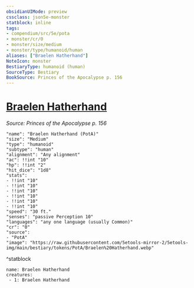 ```yaml
---
obsidianUIMode: preview
cssclass: json5e-monster
statblock: inline
tags:
- compendium/src/5e/pota
- monster/cr/0
- monster/size/medium
- monster/type/humanoid/human
aliases: ["Braelen Hatherhand"]
NoteIcon: monster
BestiaryType: humanoid (human)
SourceType: Bestiary
BookSource: Princes of the Apocalypse p. 156
---
```

# [Braelen Hatherhand](2-Mechanics\CLI\bestiary\npc/braelen-hatherhand-pota.md)
*Source: Princes of the Apocalypse p. 156*  

```statblock
"name": "Braelen Hatherhand (PotA)"
"size": "Medium"
"type": "humanoid"
"subtype": "human"
"alignment": "Any alignment"
"ac": !!int "10"
"hp": !!int "2"
"hit_dice": "1d8"
"stats":
- !!int "10"
- !!int "10"
- !!int "10"
- !!int "10"
- !!int "10"
- !!int "10"
"speed": "30 ft."
"senses": "passive Perception 10"
"languages": "any one language (usually Common)"
"cr": "0"
"source":
- "PotA"
"image": "https://raw.githubusercontent.com/5etools-mirror-2/5etools-img/main/bestiary/tokens/PotA/Braelen%20Hatherhand.webp"
```
^statblock

```encounter-table
name: Braelen Hatherhand
creatures:
 - 1: Braelen Hatherhand
```